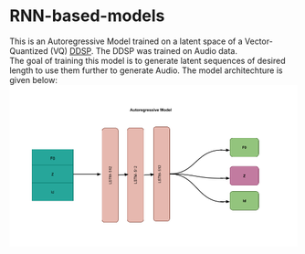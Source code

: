 # RNN-based-models

This is an Autoregressive Model trained on a latent space of a Vector-Quantized (VQ) [DDSP](https://magenta.tensorflow.org/ddsp). The DDSP was trained on Audio data.<br>
The goal of training this model is to generate latent sequences of desired length to use them further to generate Audio.
The model architechture is given below:
![Model Architecture](lstm-fig.png)
